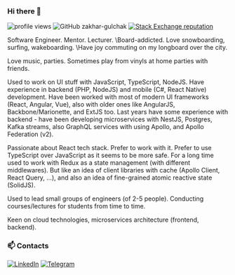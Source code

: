 ### Hi there 👋

![profile views](https://komarev.com/ghpvc/?username=zakhar-gulchak&color=blue)
![GitHub zakhar-gulchak](https://img.shields.io/github/followers/zakhar-gulchak?label=follow&style=social)
[![Stack Exchange reputation](https://img.shields.io/stackexchange/stackoverflow/r/3659811?color=rgb%28244%2C%20130%2C%2037%29&label=StackOverflow&style=flat)](https://stackoverflow.com/users/3659811/zakhar-gulchak)

Software Engineer. Mentor. Lecturer.
\Board-addicted. Love snowboarding, surfing, wakeboarding.
\Have joy commuting on my longboard over the city.

Love music, parties. Sometimes play from vinyls at home parties with friends.

Used to work on UI stuff with JavaScript, TypeScript, NodeJS. Have experience in backend (PHP, NodeJS) and mobile (C#, React Native) development.
Have been worked with most of modern UI frameworks (React, Angular, Vue), also with older ones like AngularJS, Backbone/Marionette, and ExtJS too.
Last years have some experience with backend - have been developing microservices with NestJS, Postgres, Kafka streams,
also GraphQL services with using Apollo, and Apollo Federation (v2).

Passionate about React tech stack. Prefer to work with it.
Prefer to use TypeScript over JavaScript as it seems to be more safe.
For a long time used to work with Redux as a state management (with different middlewares). 
But like an idea of client libraries with cache (Apollo Client, React Query, ...),
and also an idea of fine-grained atomic reactive state (SolidJS).

Used to lead small groups of engineers (of 2-5 people).
Conducting courses/lectures for students from time to time.

Keen on cloud technologies, microservices architecture (frontend, backend).


### 📫 Contacts

[![LinkedIn](https://img.shields.io/badge/LinkedIn-0077B5?style=for-the-badge&logo=linkedin&logoColor=white)](https://linkedin.com/in/gulchak-zakhar)
[![Telegram](https://img.shields.io/badge/Telegram-2CA5E0?style=for-the-badge&logo=telegram&logoColor=white)](https://t.me/ZakharGV)

<!--
- 🌱 I’m currently learning ...
- 👯 I’m looking to collaborate on ...
- 🤔 I’m looking for help with ...
- 💬 Ask me about ...
- 📫 How to reach me: ...
- 😄 Pronouns: ...
- ⚡ Fun fact: ...
-->
